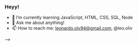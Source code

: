 ### Heyy!




- 🌱 I’m currently learning JavaScript, HTML, CSS, SQL, Node
- 💬 Ask me about anything!
- 📫 How to reach me: leonardo.olv94@gmail.com, @leo.oliv

-->
